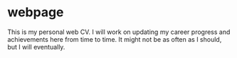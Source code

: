 # webpage
This is my personal web CV.
I will work on updating my career progress and achievements here from time to time. It might not be as often as I should, but I will eventually.
